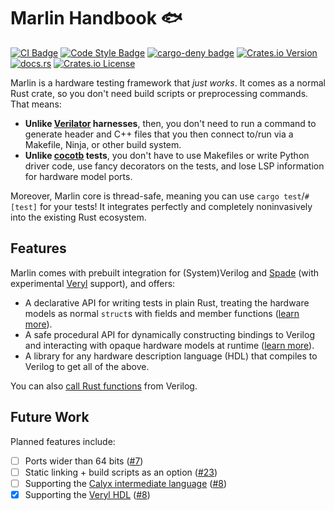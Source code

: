# Marlin Handbook 🐟

[![CI Badge](https://github.com/ethanuppal/marlin/actions/workflows/ci.yaml/badge.svg)](https://github.com/ethanuppal/marlin/blob/main/.github/workflows/ci.yaml)
[![Code Style Badge](https://github.com/ethanuppal/marlin/actions/workflows/lint.yaml/badge.svg)](https://github.com/ethanuppal/marlin/blob/main/.github/workflows/lint.yaml)
[![cargo-deny badge](https://github.com/ethanuppal/marlin/actions/workflows/cargo-deny.yaml/badge.svg)](https://github.com/ethanuppal/marlin/blob/main/.github/workflows/cargo-deny.yaml)
[![Crates.io Version](https://img.shields.io/crates/v/marlin)](https://crates.io/crates/marlin)
[![docs.rs](https://img.shields.io/docsrs/marlin)](https://docs.rs/marlin/latest/marlin)
[![Crates.io License](https://img.shields.io/crates/l/marlin)](./LICENSE)

Marlin is a hardware testing framework that _just works_.
It comes as a normal Rust crate, so you don't need build scripts or preprocessing commands.
That means:

- **Unlike [Verilator][verilator] harnesses**, then, you don't need to run a command
  to generate header and C++ files that you then connect to/run via a Makefile,
  Ninja, or other build system.
- **Unlike [cocotb] tests**, you don't have to use Makefiles or write Python driver
  code, use fancy decorators on the tests, and lose LSP information for hardware
  model ports.

Moreover, Marlin core is thread-safe, meaning you can use `cargo test`/`#[test]`
for your tests! It integrates perfectly and completely noninvasively into the 
existing Rust ecosystem.

## Features

Marlin comes with prebuilt integration for (System)Verilog and [Spade][spade] (with experimental [Veryl][veryl] support), and offers:

- A declarative API for writing tests in plain Rust, treating the hardware
  models as normal `struct`s with fields and member functions ([learn more](./verilog/quickstart.md)).
- A safe procedural API for dynamically constructing bindings to Verilog and
  interacting with opaque hardware models at runtime ([learn more](./verilog/dynamic.md)).
- A library for any hardware description language (HDL) that compiles to Verilog
  to get all of the above.

You can also [call Rust functions](./verilog/dpi.md) from Verilog.

## Future Work

Planned features include:

- [ ] Ports wider than 64 bits ([#7](https://github.com/ethanuppal/marlin/issues/7))
- [ ] Static linking + build scripts as an option ([#23](https://github.com/ethanuppal/marlin/issues/23))
- [ ] Supporting the [Calyx intermediate language][calyx] ([#8](https://github.com/ethanuppal/marlin/issues/8))
- [x] Supporting the [Veryl HDL][veryl] ([#8](https://github.com/ethanuppal/marlin/issues/6))

[verilator]: https://www.veripool.org/verilator/
[cocotb]: https://www.cocotb.org
[spade]: https://spade-lang.org
[veryl]: https://veryl-lang.org
[calyx]: https://calyxir.org
